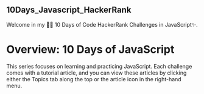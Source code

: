 ## 10Days_Javascript_HackerRank

Welcome in my 👨‍💻 10 Days of Code HackerRank Challenges in JavaScript✨. 

# Overview: 10 Days of JavaScript

This series focuses on learning and practicing JavaScript. Each challenge comes with a tutorial article, and you can view these articles by clicking either the Topics tab along the top or the article icon in the right-hand menu.


